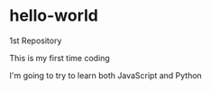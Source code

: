 # hello-world
1st Repository 

This is my first time coding 

I'm going to try to learn both JavaScript and Python
